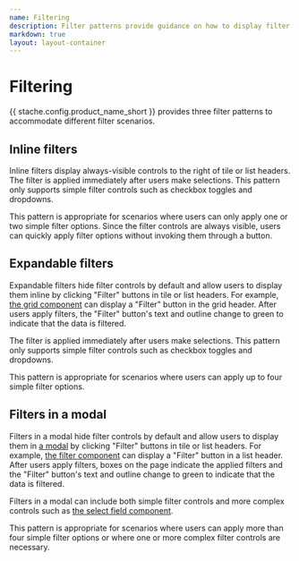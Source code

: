 ```yaml
---
name: Filtering
description: Filter patterns provide guidance on how to display filter options in various scenarios.
markdown: true
layout: layout-container
---
```


# Filtering

{{ stache.config.product_name_short }} provides three filter patterns to accommodate different filter scenarios.  

## Inline filters
Inline filters display always-visible controls to the right of tile or list headers. The filter is applied immediately after users make selections. This pattern only supports simple filter controls such as checkbox toggles and dropdowns.

This pattern is appropriate for scenarios where users can only apply one or two simple filter options. Since the filter controls are always visible, users can quickly apply filter options without invoking them through a button.

## Expandable filters
Expandable filters hide filter controls by default and allow users to display them inline by clicking "Filter" buttons in tile or list headers. For example, [the grid component](../../components/grids) can display a "Filter" button in the grid header. After users apply filters, the "Filter" button's text and outline change to green to indicate that the data is filtered.

The filter is applied immediately after users make selections. This pattern only supports simple filter controls such as checkbox toggles and dropdowns.

This pattern is appropriate for scenarios where users can apply up to four simple filter options.

## Filters in a modal
Filters in a modal hide filter controls by default and allow users to display them in [a modal](../../components/modal) by clicking "Filter" buttons in tile or list headers. For example, [the filter component](../../components/filter) can display a "Filter" button in a list header. After users apply filters, boxes on the page indicate the applied filters and the "Filter" button's text and outline change to green to indicate that the data is filtered.
 
Filters in a modal can include both simple filter controls and more complex controls such as [the select field component](../../components/selectfield).

This pattern is appropriate for scenarios where users can apply more than four simple filter options or where one or more complex filter controls are necessary.